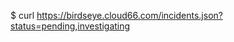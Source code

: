 <!-- post: cloud66-birdseye_filtering-by-status -->


$ curl https://birdseye.cloud66.com/incidents.json?status=pending,investigating
